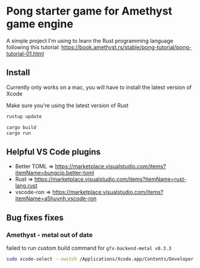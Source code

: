 # Pong starter game for Amethyst game engine
A simple project I'm using to learn the Rust programming language following this tutorial:
https://book.amethyst.rs/stable/pong-tutorial/pong-tutorial-01.html

## Install

Currently only works on a mac, you will have to install the latest version of Xcode

Make sure you're using the latest version of Rust
```sh
rustup update
```

```sh
cargo build
cargo run
```

## Helpful VS Code plugins

- Better TOML => https://marketplace.visualstudio.com/items?itemName=bungcip.better-toml
- Rust => https://marketplace.visualstudio.com/items?itemName=rust-lang.rust
- vscode-ron => https://marketplace.visualstudio.com/items?itemName=a5huynh.vscode-ron
## Bug fixes fixes

### Amethyst - metal out of date
failed to run custom build command for `gfx-backend-metal v0.3.3`
```sh
sudo xcode-select --switch /Applications/Xcode.app/Contents/Developer
```